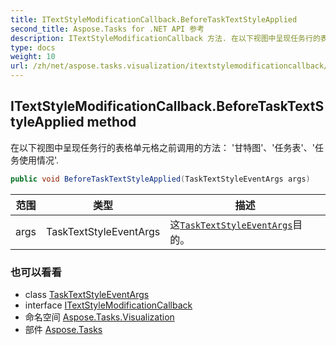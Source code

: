 ```yaml
---
title: ITextStyleModificationCallback.BeforeTaskTextStyleApplied
second_title: Aspose.Tasks for .NET API 参考
description: ITextStyleModificationCallback 方法. 在以下视图中呈现任务行的表格单元格之前调用的方法 甘特图任务表任务使用情况.
type: docs
weight: 10
url: /zh/net/aspose.tasks.visualization/itextstylemodificationcallback/beforetasktextstyleapplied/
---
```

## ITextStyleModificationCallback.BeforeTaskTextStyleApplied method

在以下视图中呈现任务行的表格单元格之前调用的方法： '甘特图'、'任务表'、'任务使用情况'.

```csharp
public void BeforeTaskTextStyleApplied(TaskTextStyleEventArgs args)
```

| 范围 | 类型 | 描述 |
| --- | --- | --- |
| args | TaskTextStyleEventArgs | 这[`TaskTextStyleEventArgs`](../../tasktextstyleeventargs/)目的。 |

### 也可以看看

* class [TaskTextStyleEventArgs](../../tasktextstyleeventargs/)
* interface [ITextStyleModificationCallback](../)
* 命名空间 [Aspose.Tasks.Visualization](../../itextstylemodificationcallback/)
* 部件 [Aspose.Tasks](../../../)


